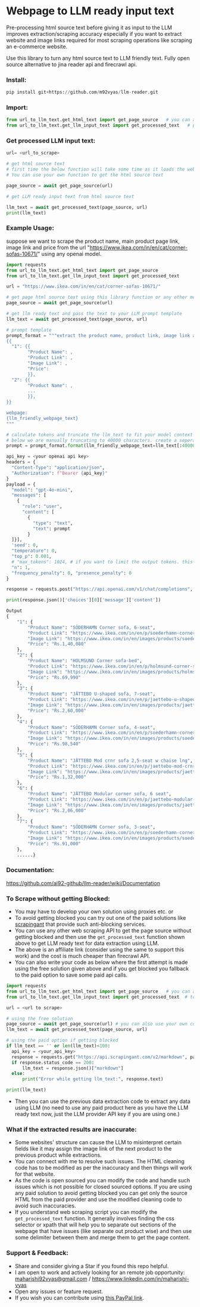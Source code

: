 # Webpage to LLM ready input text
Pre-processing html source text before giving it as input to the LLM improves extraction/scraping accuracy especially if you want to extract website and image links required for most scraping operations like scraping an e-commerce website.

Use this library to turn any html source text to LLM friendly text. Fully open source alternative to jina reader api and firecrawl api.

### Install:
```python
pip install git+https://github.com/m92vyas/llm-reader.git
```

### Import:
```python
from url_to_llm_text.get_html_text import get_page_source   # you can also use your own code or other services to get the page source
from url_to_llm_text.get_llm_input_text import get_processed_text   # pass html source text to get llm ready text
```

### Get processed LLM input text:

```python
url= <url_to_scrape>

# get html source text
# first time the below function will take some time as it loads the web driver, subsequent run will be faster
# You can use your own function to get the html source text 

page_source = await get_page_source(url)

# get LLM ready input text from html source text

llm_text = await get_processed_text(page_source, url)
print(llm_text)
```
### Example Usage:
suppose we want to scrape the product name, main product page link, image link and price from the url "https://www.ikea.com/in/en/cat/corner-sofas-10671/" using any openai model.
```python
import requests
from url_to_llm_text.get_html_text import get_page_source
from url_to_llm_text.get_llm_input_text import get_processed_text

url = "https://www.ikea.com/in/en/cat/corner-sofas-10671/"

# get page html source text using this library function or any other means
page_source = await get_page_source(url)

# get llm ready text and pass the text to your LLM prompt template
llm_text = await get_processed_text(page_source, url)

# prompt template
prompt_format = """extract the product name, product link, image link and price for all the products given in the below webpage. The format should be:
{{
  "1": {{
        "Product Name": ,
        "Product Link": ,
        "Image Link": ,
        "Price":
        }},
  "2": {{
        "Product Name": ,
        ...
        }},
}}

webpage:
{llm_friendly_webpage_text}
"""

# calculate tokens and truncate the llm_text to fit your model context length and your requirements. sometimes you may need only initial part of the webpage.
# below we are manually truncating to 40000 characters. create a seperate function as per your need.
prompt = prompt_format.format(llm_friendly_webpage_text=llm_text[:40000])

api_key = <your openai api key>
headers = {
  "Content-Type": "application/json",
  "Authorization": f"Bearer {api_key}"
}
payload = {
  "model": "gpt-4o-mini",
  "messages": [
    {
      "role": "user",
      "content": [
        {
          "type": "text",
          "text": prompt
        }
  ]}],
  'seed': 0,
  "temperature": 0,
  "top_p": 0.001,
  # "max_tokens": 1024, # if you want to limit the output tokens. this may keep the output json structure incomplete.
  "n": 1,
  "frequency_penalty": 0, "presence_penalty": 0
}

response = requests.post("https://api.openai.com/v1/chat/completions", headers=headers, json=payload)

print(response.json()['choices'][0]['message']['content'])
```
```python
Output
{
    "1": {
        "Product Name": "SÖDERHAMN Corner sofa, 6-seat",
        "Product Link": "https://www.ikea.com/in/en/p/soederhamn-corner-sofa-6-seat-viarp-beige-brown-s69305895/",
        "Image Link": "https://www.ikea.com/in/en/images/products/soederhamn-corner-sofa-6-seat-viarp-beige-brown__0802771_pe768584_s5.jpg?f=xxs",
        "Price": "Rs.1,40,080"
    },
    "2": {
        "Product Name": "HOLMSUND Corner sofa-bed",
        "Product Link": "https://www.ikea.com/in/en/p/holmsund-corner-sofa-bed-borgunda-dark-grey-s49516894/",
        "Image Link": "https://www.ikea.com/in/en/images/products/holmsund-corner-sofa-bed-borgunda-dark-grey__1212713_pe910718_s5.jpg?f=xxs",
        "Price": "Rs.69,990"
    },
    "3": {
        "Product Name": "JÄTTEBO U-shaped sofa, 7-seat",
        "Product Link": "https://www.ikea.com/in/en/p/jaettebo-u-shaped-sofa-7-seat-with-chaise-longue-right-with-headrests-tonerud-grey-s39510618/",
        "Image Link": "https://www.ikea.com/in/en/images/products/jaettebo-u-shaped-sofa-7-seat-with-chaise-longue-right-with-headrests-tonerud-grey__1179836_pe896109_s5.jpg?f=xxs",
        "Price": "Rs.2,60,000"
    },
    "4": {
        "Product Name": "SÖDERHAMN Corner sofa, 4-seat",
        "Product Link": "https://www.ikea.com/in/en/p/soederhamn-corner-sofa-4-seat-with-open-end-tonerud-red-s09514420/",
        "Image Link": "https://www.ikea.com/in/en/images/products/soederhamn-corner-sofa-4-seat-with-open-end-tonerud-red__1213815_pe911323_s5.jpg?f=xxs",
        "Price": "Rs.98,540"
    },
    "5": {
        "Product Name": "JÄTTEBO Mod crnr sofa 2,5-seat w chaise lng",
        "Product Link": "https://www.ikea.com/in/en/p/jaettebo-mod-crnr-sofa-2-5-seat-w-chaise-lng-right-samsala-grey-beige-s09485173/",
        "Image Link": "https://www.ikea.com/in/en/images/products/jaettebo-mod-crnr-sofa-2-5-seat-w-chaise-lng-right-samsala-grey-beige__1109627_pe870119_s5.jpg?f=xxs",
        "Price": "Rs.1,32,000"
    },
    "6": {
        "Product Name": "JÄTTEBO Modular corner sofa, 6 seat",
        "Product Link": "https://www.ikea.com/in/en/p/jaettebo-modular-corner-sofa-6-seat-samsala-dark-yellow-green-s09485248/",
        "Image Link": "https://www.ikea.com/in/en/images/products/jaettebo-modular-corner-sofa-6-seat-samsala-dark-yellow-green__1109619_pe870109_s5.jpg?f=xxs",
        "Price": "Rs.2,06,000"
    },
    "7": {
        "Product Name": "SÖDERHAMN Corner sofa, 3-seat",
        "Product Link": "https://www.ikea.com/in/en/p/soederhamn-corner-sofa-3-seat-viarp-beige-brown-s09305884/",
        "Image Link": "https://www.ikea.com/in/en/images/products/soederhamn-corner-sofa-3-seat-viarp-beige-brown__0802711_pe768555_s5.jpg?f=xxs",
        "Price": "Rs.91,000"
    },
    ......}
```

### Documentation:
https://github.com/ai92-github/llm-reader/wiki/Documentation


### To Scrape without getting Blocked:
- You may have to develop your own solution using proxies etc. or
- To avoid getting blocked you can try out one of the paid solutions like [scrapingant](https://scrapingant.com/llm-ready-data-extraction?ref=nzgzyju) that provide such anti-blocking services.
- You can use any other web scraping API to get the page source without getting blocked and then use the `get_processed_text` function shown above to get LLM ready text for data extraction using LLM.
- The above is an affiliate link (consider using the same to support this work) and the cost is much cheaper than firecrawl API.
- You can also write your code as below where the first attempt is made using the free solution given above and if you get blocked you fallback to the paid option to save some paid api calls.
```python
import requests
from url_to_llm_text.get_html_text import get_page_source   # you can also use your own code to get the page source
from url_to_llm_text.get_llm_input_text import get_processed_text  # to get llm ready text for free

url = <url to scrape>

# using the free solution
page_source = await get_page_source(url) # you can also use your own code to get the page source
llm_text = await get_processed_text(page_source, url)

# using the paid option if getting blocked
if llm_text == '' or len(llm_text)<100:
  api_key = <your_api_key>
  response = requests.get("https://api.scrapingant.com/v2/markdown", params={"url": url, "x-api-key": api_key})
  if response.status_code == 200:
      llm_text = response.json()["markdown"]
  else:
      print("Error while getting llm_text:", response.text)

print(llm_text)
```
- Then you can use the previous data extraction code to extract any data using LLM (no need to use any paid product here as you have the LLM ready text now, just the LLM provider API key if you are using one.)


### What if the extracted results are inaccurate:
- Some websites' structure can cause the LLM to misinterpret certain fields like it may assign the image link of the next product to the previous product while extractions.
- You can connect with me to resolve such issues. The HTML cleaning code has to be modified as per the inaccuracy and then things will work for that website.
- As the code is open sourced you can modify the code and handle such issues which is not possible for closed sourced options. If you are using any paid solution to avoid getting blocked you can get only the source HTML from the paid provider and use the modified cleaning code to avoid such inaccuracies.
- If you understand web scraping script you can modify the `get_processed_text` function. It generally involves finding the css selector or xpath that will help you to separate out sections of the webpage that have issues (like separate out product wise) and then use some delimiter between them and merge them to get the page content.

### Support & Feedback:
- Share and consider giving a Star if you found this repo helpful.
- I am open to work and actively looking for an remote job opportunity: maharishi92vyas@gmail.com / https://www.linkedin.com/in/maharishi-vyas
- Open any issues or feature request.
- If you wish you can contribute using [this PayPal link](https://www.paypal.com/ncp/payment/TEHFVH575LGVQ).
